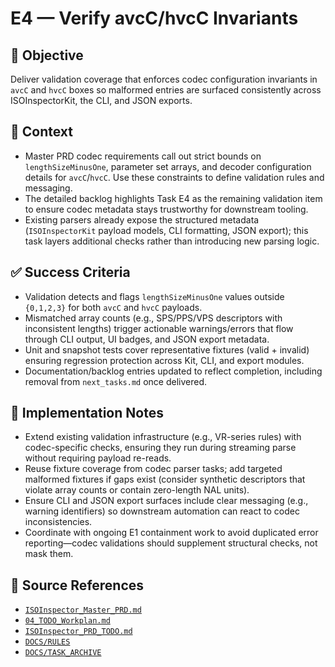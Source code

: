 # E4 — Verify avcC/hvcC Invariants

## 🎯 Objective
Deliver validation coverage that enforces codec configuration invariants in `avcC` and `hvcC` boxes so malformed entries are surfaced consistently across ISOInspectorKit, the CLI, and JSON exports.

## 🧩 Context
- Master PRD codec requirements call out strict bounds on `lengthSizeMinusOne`, parameter set arrays, and decoder configuration details for `avcC`/`hvcC`. Use these constraints to define validation rules and messaging.
- The detailed backlog highlights Task E4 as the remaining validation item to ensure codec metadata stays trustworthy for downstream tooling.
- Existing parsers already expose the structured metadata (`ISOInspectorKit` payload models, CLI formatting, JSON export); this task layers additional checks rather than introducing new parsing logic.

## ✅ Success Criteria
- Validation detects and flags `lengthSizeMinusOne` values outside `{0,1,2,3}` for both `avcC` and `hvcC` payloads.
- Mismatched array counts (e.g., SPS/PPS/VPS descriptors with inconsistent lengths) trigger actionable warnings/errors that flow through CLI output, UI badges, and JSON export metadata.
- Unit and snapshot tests cover representative fixtures (valid + invalid) ensuring regression protection across Kit, CLI, and export modules.
- Documentation/backlog entries updated to reflect completion, including removal from `next_tasks.md` once delivered.

## 🔧 Implementation Notes
- Extend existing validation infrastructure (e.g., VR-series rules) with codec-specific checks, ensuring they run during streaming parse without requiring payload re-reads.
- Reuse fixture coverage from codec parser tasks; add targeted malformed fixtures if gaps exist (consider synthetic descriptors that violate array counts or contain zero-length NAL units).
- Ensure CLI and JSON export surfaces include clear messaging (e.g., warning identifiers) so downstream automation can react to codec inconsistencies.
- Coordinate with ongoing E1 containment work to avoid duplicated error reporting—codec validations should supplement structural checks, not mask them.

## 🧠 Source References
- [`ISOInspector_Master_PRD.md`](../AI/ISOViewer/ISOInspector_PRD_Full/ISOInspector_Master_PRD.md)
- [`04_TODO_Workplan.md`](../AI/ISOInspector_Execution_Guide/04_TODO_Workplan.md)
- [`ISOInspector_PRD_TODO.md`](../AI/ISOViewer/ISOInspector_PRD_TODO.md)
- [`DOCS/RULES`](../RULES)
- [`DOCS/TASK_ARCHIVE`](../TASK_ARCHIVE)
